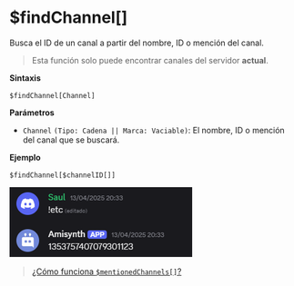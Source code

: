 # $findChannel[]

Busca el ID de un canal a partir del nombre, ID o mención del canal.

> Esta función solo puede encontrar canales del servidor **actual**.

**Sintaxis**
```
$findChannel[Channel]
```

**Parámetros**
- `Channel` `(Tipo: Cadena || Marca: Vaciable)`: El nombre, ID o mención del canal que se buscará.

**Ejemplo**
```
$findChannel[$channelID[]]
```

![alt text](image-128.png)

> [¿Cómo funciona `$mentionedChannels[]`?](../funciones/mentionedChannels.md)